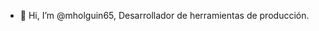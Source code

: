 - 👋 Hi, I’m @mholguin65, Desarrollador de herramientas de producción.

<!---
mholguin65/mholguin65 is a ✨ special ✨ repository because its `README.md` (this file) appears on your GitHub profile.
You can click the Preview link to take a look at your changes.
--->
